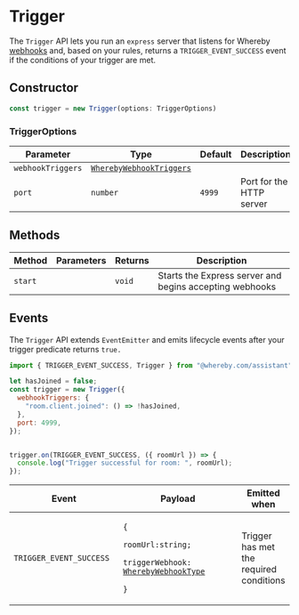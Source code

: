 # Trigger

The `Trigger` API lets you run an `express` server that listens for Whereby [webhooks](../../../meeting-content-and-quality/insights-suite-and-api/webhooks.md) and, based on your rules, returns a `TRIGGER_EVENT_SUCCESS` event if the conditions of your trigger are met.&#x20;

## Constructor

```jsx
const trigger = new Trigger(options: TriggerOptions)
```

### TriggerOptions

<table><thead><tr><th>Parameter</th><th width="279.11981201171875">Type</th><th>Default</th><th>Description</th></tr></thead><tbody><tr><td><code>webhookTriggers</code></td><td><a href="../types/trigger-types.md#wherebywebhooktriggers"><code>WherebyWebhookTriggers</code></a></td><td></td><td></td></tr><tr><td><code>port</code></td><td><code>number</code></td><td><code>4999</code></td><td>Port for the HTTP server</td></tr></tbody></table>

## Methods

| Method  | Parameters | Returns | Description                                             |
| ------- | ---------- | ------- | ------------------------------------------------------- |
| `start` |            | `void`  | Starts the Express server and begins accepting webhooks |

## Events

The `Trigger` API extends `EventEmitter` and emits lifecycle events after your trigger predicate returns `true.`    &#x20;

```jsx
import { TRIGGER_EVENT_SUCCESS, Trigger } from "@whereby.com/assistant";

let hasJoined = false;
const trigger = new Trigger({
  webhookTriggers: {
    "room.client.joined": () => !hasJoined,
  },
  port: 4999,
});


trigger.on(TRIGGER_EVENT_SUCCESS, ({ roomUrl }) => {
  console.log("Trigger successful for room: ", roomUrl);
});
```

<table><thead><tr><th width="204.91015625">Event</th><th width="339.75225830078125">Payload</th><th>Emitted when</th></tr></thead><tbody><tr><td><code>TRIGGER_EVENT_SUCCESS</code></td><td><p><code>{</code> </p><p> <code>roomUrl:string;</code> </p><p><code>triggerWebhook:</code> <a href="../types/trigger-types.md#wherebywebhooktype-less-than-type-greater-than"><code>WherebyWebhookType</code></a></p><p><code>}</code>    </p></td><td>Trigger has met the required conditions</td></tr></tbody></table>

